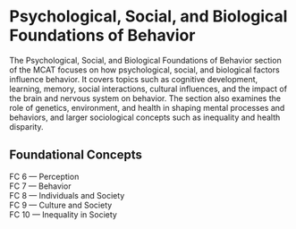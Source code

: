 # Psychological, Social, and Biological Foundations of Behavior
The Psychological, Social, and Biological Foundations of Behavior section of the MCAT focuses on how psychological, social, and biological factors influence behavior. It covers topics such as cognitive development, learning, memory, social interactions, cultural influences, and the impact of the brain and nervous system on behavior. The section also examines the role of genetics, environment, and health in shaping mental processes and behaviors, and larger sociological concepts such as inequality and health disparity.

## Foundational Concepts
FC 6 — Perception\
FC 7 — Behavior\
FC 8 — Individuals and Society\
FC 9 — Culture and Society\
FC 10 — Inequality in Society